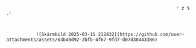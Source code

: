                                                                    ᶻ 𝗓 𐰁 .ᐟ



               ![Skärmbild 2025-03-11 212832](https://github.com/user-attachments/assets/63b48d92-2bfb-4f67-9fd7-d07d38443386)

